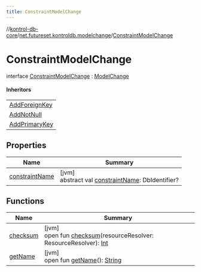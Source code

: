 ```yaml
---
title: ConstraintModelChange
---
```

//[kontrol-db-core](../../../index.html)/[net.futureset.kontroldb.modelchange](../index.html)/[ConstraintModelChange](index.html)



# ConstraintModelChange

interface [ConstraintModelChange](index.html) : [ModelChange](../-model-change/index.html)

#### Inheritors


| |
|---|
| [AddForeignKey](../-add-foreign-key/index.html) |
| [AddNotNull](../-add-not-null/index.html) |
| [AddPrimaryKey](../-add-primary-key/index.html) |


## Properties


| Name | Summary |
|---|---|
| [constraintName](constraint-name.html) | [jvm]<br>abstract val [constraintName](constraint-name.html): DbIdentifier? |


## Functions


| Name | Summary |
|---|---|
| [checksum](../-model-change/checksum.html) | [jvm]<br>open fun [checksum](../-model-change/checksum.html)(resourceResolver: ResourceResolver): [Int](https://kotlinlang.org/api/latest/jvm/stdlib/kotlin/-int/index.html) |
| [getName](../-model-change/get-name.html) | [jvm]<br>open fun [getName](../-model-change/get-name.html)(): [String](https://kotlinlang.org/api/latest/jvm/stdlib/kotlin/-string/index.html) |

